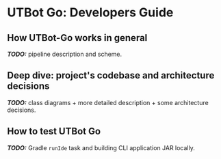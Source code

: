 # UTBot Go: Developers Guide

## How UTBot-Go works in general

_**TODO:**_ pipeline description and scheme.

## Deep dive: project's codebase and architecture decisions

_**TODO:**_ class diagrams + more detailed description + some architecture decisions.

## How to test UTBot Go

_**TODO:**_ Gradle `runIde` task and building CLI application JAR locally.
